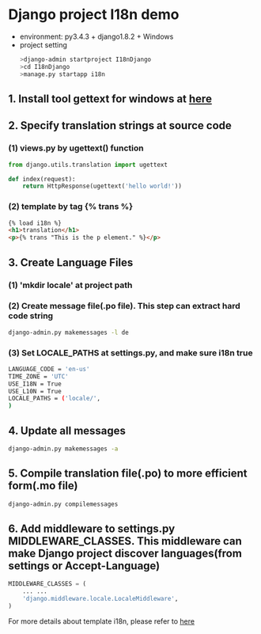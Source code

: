 # Django project I18n demo
* environment: py3.4.3 + django1.8.2 + Windows
* project setting
    ```bash
    >django-admin startproject I18nDjango
    >cd I18nDjango
    >manage.py startapp i18n
    ```

## 1. Install tool gettext for windows at [here](http://gnuwin32.sourceforge.net/packages/gettext.htm)

## 2. Specify translation strings at source code
### (1) views.py by ugettext() function
```python
from django.utils.translation import ugettext

def index(request):
	return HttpResponse(ugettext('hello world!'))
```
### (2) template by tag {% trans %}
```html
{% load i18n %}
<h1>translation</h1>
<p>{% trans "This is the p element." %}</p>
```

## 3. Create Language Files
### (1) 'mkdir locale' at project path
### (2) Create message file(.po file). This step can extract hard code string
```bash
django-admin.py makemessages -l de
```
### (3) Set LOCALE_PATHS at settings.py, and make sure i18n true
```bash
LANGUAGE_CODE = 'en-us'
TIME_ZONE = 'UTC'
USE_I18N = True
USE_L10N = True
LOCALE_PATHS = ('locale/',
)
```

## 4. Update all messages
```bash
django-admin.py makemessages -a
```

## 5. Compile translation file(.po) to more efficient form(.mo file)
```bash
django-admin.py compilemessages
```

## 6. Add middleware to settings.py MIDDLEWARE_CLASSES. This middleware can make Django project discover languages(from settings or Accept-Language)
```python
MIDDLEWARE_CLASSES = (
	... ...
	'django.middleware.locale.LocaleMiddleware',
)
```
For more details about template i18n, please refer to [here](http://www.djangobook.com/en/2.0/chapter19.html)
